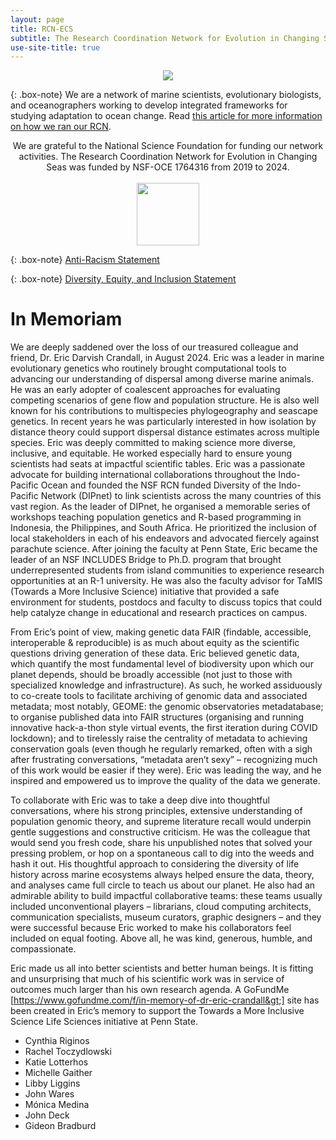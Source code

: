 ```yaml
---
layout: page
title: RCN-ECS
subtitle: The Research Coordination Network for Evolution in Changing Seas
use-site-title: true
---
```

 <p align="center">
  <img src="/img/ocean_sm.jpg">
</p>


{: .box-note}
We are a network of marine scientists, evolutionary biologists, and oceanographers working to develop integrated frameworks for studying adaptation to ocean change. Read [this article for more information on how we ran our RCN](HowWeRanECSRCN.md).

<p align="center">
 We are grateful to the National Science Foundation for funding our network activities. The Research Coordination Network for Evolution in Changing Seas was funded by NSF-OCE 1764316 from 2019 to 2024.
 <br><br>
  <img src="/img/Nsf-logo.png" style="width:100px;height:100px;">
</p>


{: .box-note}
[Anti-Racism Statement](Antiracism.md)

{: .box-note}
[Diversity, Equity, and Inclusion Statement](DEI.md)

# In Memoriam

We are deeply saddened over the loss of our treasured colleague and friend, Dr. Eric
Darvish Crandall, in August 2024. Eric was a leader in marine evolutionary genetics who routinely
brought computational tools to advancing our understanding of dispersal among
diverse marine animals. He was an early adopter of coalescent approaches for
evaluating competing scenarios of gene flow and population structure. He is also
well known for his contributions to multispecies phylogeography and seascape
genetics. In recent years he was particularly interested in how isolation by distance
theory could support dispersal distance estimates across multiple species.
Eric was deeply committed to making science more diverse, inclusive, and equitable.
He worked especially hard to ensure young scientists had seats at impactful
scientific tables. Eric was a passionate advocate for building international
collaborations throughout the Indo-Pacific Ocean and founded the NSF RCN funded
Diversity of the Indo-Pacific Network (DIPnet) to link scientists across the many
countries of this vast region. As the leader of DIPnet, he organised a memorable
series of workshops teaching population genetics and R-based programming in
Indonesia, the Philippines, and South Africa. He prioritized the inclusion of local
stakeholders in each of his endeavors and advocated fiercely against parachute
science. After joining the faculty at Penn State, Eric became the leader of an NSF
INCLUDES Bridge to Ph.D. program that brought underrepresented students from
island communities to experience research opportunities at an R-1 university. He
was also the faculty advisor for TaMIS (Towards a More Inclusive Science) initiative
that provided a safe environment for students, postdocs and faculty to discuss topics
that could help catalyze change in educational and research practices on campus.

From Eric’s point of view, making genetic data FAIR (findable, accessible,
interoperable &amp; reproducible) is as much about equity as the scientific questions
driving generation of these data. Eric believed genetic data, which quantify the most
fundamental level of biodiversity upon which our planet depends, should be broadly
accessible (not just to those with specialized knowledge and infrastructure). As such,
he worked assiduously to co-create tools to facilitate archiving of genomic data and
associated metadata; most notably, GEOME: the genomic observatories
metadatabase; to organise published data into FAIR structures (organising and
running innovative hack-a-thon style virtual events, the first iteration during COVID
lockdown); and to tirelessly raise the centrality of metadata to achieving conservation
goals (even though he regularly remarked, often with a sigh after frustrating
conversations, “metadata aren’t sexy” – recognizing much of this work would be
easier if they were). Eric was leading the way, and he inspired and empowered us to
improve the quality of the data we generate.

To collaborate with Eric was to take a deep dive into thoughtful conversations, where
his strong principles, extensive understanding of population genomic theory, and
supreme literature recall would underpin gentle suggestions and constructive
criticism. He was the colleague that would send you fresh code, share his
unpublished notes that solved your pressing problem, or hop on a spontaneous call
to dig into the weeds and hash it out. His thoughtful approach to considering the
diversity of life history across marine ecosystems always helped ensure the data,
theory, and analyses came full circle to teach us about our planet. He also had an
admirable ability to build impactful collaborative teams: these teams usually included
unconventional players – librarians, cloud computing architects, communication
specialists, museum curators, graphic designers – and they were successful
because Eric worked to make his collaborators feel included on equal footing. Above
all, he was kind, generous, humble, and compassionate.

Eric made us all into better scientists and better human beings. It is fitting and
unsurprising that much of his scientific work was in service of outcomes much larger
than his own research agenda. A GoFundMe
[https://www.gofundme.com/f/in-memory-of-dr-eric-crandall&gt;] site has been created in
Eric’s memory to support the Towards a More Inclusive Science Life Sciences
initiative at Penn State.

- Cynthia Riginos
- Rachel Toczydlowski
- Katie Lotterhos
- Michelle Gaither
- Libby Liggins
- John Wares
- Mónica Medina
- John Deck
- Gideon Bradburd
